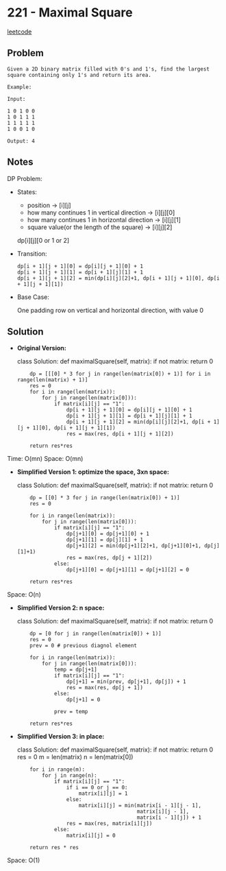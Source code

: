 
# 221 - Maximal Square

[leetcode](https://leetcode.com/problems/maximal-square/)


## Problem

    Given a 2D binary matrix filled with 0's and 1's, find the largest square containing only 1's and return its area.
    
    Example:
    
    Input: 
    
    1 0 1 0 0
    1 0 1 1 1
    1 1 1 1 1
    1 0 0 1 0
    
    Output: 4


## Notes

DP Problem:

-   States:
    
    -   position -> [i][j]
    -   how many continues 1 in vertical direction -> [i][j][0]
    -   how many continues 1 in horizontal direction -> [i][j][1]
    -   square value(or the length of the square) -> [i][j][2]
    
    dp[i][j][0 or 1 or 2]

-   Transition:
    
        dp[i + 1][j + 1][0] = dp[i][j + 1][0] + 1
        dp[i + 1][j + 1][1] = dp[i + 1][j][1] + 1
        dp[i + 1][j + 1][2] = min(dp[i][j][2]+1, dp[i + 1][j + 1][0], dp[i + 1][j + 1][1])

-   Base Case:
    
    One padding row on vertical and horizontal direction, with value 0


## Solution

-   **Original Version:** 

    class Solution:
        def maximalSquare(self, matrix):
            if not matrix:
                return 0
    
            dp = [[[0] * 3 for j in range(len(matrix[0]) + 1)] for i in range(len(matrix) + 1)]
            res = 0
            for i in range(len(matrix)):
                for j in range(len(matrix[0])):
                    if matrix[i][j] == "1":
                        dp[i + 1][j + 1][0] = dp[i][j + 1][0] + 1
                        dp[i + 1][j + 1][1] = dp[i + 1][j][1] + 1
                        dp[i + 1][j + 1][2] = min(dp[i][j][2]+1, dp[i + 1][j + 1][0], dp[i + 1][j + 1][1])
                        res = max(res, dp[i + 1][j + 1][2])
    
            return res*res

Time: O(mn)
Space: O(mn)

-   **Simplified Version 1: optimize the space, 3xn space:** 

    class Solution:
        def maximalSquare(self, matrix):
            if not matrix:
                return 0
    
            dp = [[0] * 3 for j in range(len(matrix[0]) + 1)]
            res = 0
    
            for i in range(len(matrix)):
                for j in range(len(matrix[0])):
                    if matrix[i][j] == "1":
                        dp[j+1][0] = dp[j+1][0] + 1
                        dp[j+1][1] = dp[j][1] + 1
                        dp[j+1][2] = min(dp[j+1][2]+1, dp[j+1][0]+1, dp[j][1]+1)
                        res = max(res, dp[j + 1][2])
                    else:
                        dp[j+1][0] = dp[j+1][1] = dp[j+1][2] = 0
    
            return res*res

Space: O(n)

-   **Simplified Version 2: n space:** 

    class Solution:
        def maximalSquare(self, matrix):
            if not matrix:
                return 0
    
            dp = [0 for j in range(len(matrix[0]) + 1)]
            res = 0
            prev = 0 # previous diagnol element
    
            for i in range(len(matrix)):
                for j in range(len(matrix[0])):
                    temp = dp[j+1]
                    if matrix[i][j] == "1":
                        dp[j+1] = min(prev, dp[j+1], dp[j]) + 1
                        res = max(res, dp[j + 1])
                    else:
                        dp[j+1] = 0
    
                    prev = temp
    
            return res*res

-   **Simplified Version 3: in place:** 

    class Solution:
        def maximalSquare(self, matrix):
            if not matrix:
                return 0
            res = 0
            m = len(matrix)
            n = len(matrix[0])
    
            for i in range(m):
                for j in range(n):
                    if matrix[i][j] == "1":
                        if i == 0 or j == 0:
                            matrix[i][j] = 1
                        else:
                            matrix[i][j] = min(matrix[i - 1][j - 1],
                                               matrix[i][j - 1],
                                               matrix[i - 1][j]) + 1
                        res = max(res, matrix[i][j])
                    else:
                        matrix[i][j] = 0
    
            return res * res

Space: O(1)


